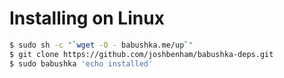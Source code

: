 Installing on Linux
===================

```sh
$ sudo sh -c "`wget -O - babushka.me/up`"
$ git clone https://github.com/joshbenham/babushka-deps.git
$ sudo babushka 'echo installed'
```
